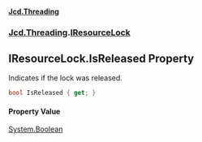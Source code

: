 #### [Jcd.Threading](index.md 'index')
### [Jcd.Threading](Jcd.Threading.md 'Jcd.Threading').[IResourceLock](IResourceLock.md 'Jcd.Threading.IResourceLock')

## IResourceLock.IsReleased Property

Indicates if the lock was released.

```csharp
bool IsReleased { get; }
```

#### Property Value
[System.Boolean](https://docs.microsoft.com/en-us/dotnet/api/System.Boolean 'System.Boolean')